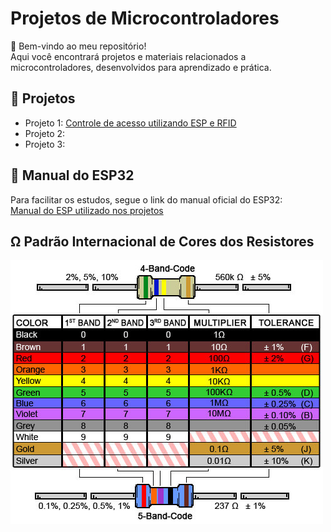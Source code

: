 # Projetos de Microcontroladores  
👋 Bem-vindo ao meu repositório!  
Aqui você encontrará projetos e materiais relacionados a microcontroladores, desenvolvidos para aprendizado e prática.

## 🚀 Projetos  
- Projeto 1: [Controle de acesso utilizando ESP e RFID](https://github.com/mwbr7/microcontroladores-projetos/tree/main/projeto-controle-de-acesso)  
- Projeto 2:   
- Projeto 3:  

## 📖 Manual do ESP32  
Para facilitar os estudos, segue o link do manual oficial do ESP32:  
[Manual do ESP utilizado nos projetos](https://github.com/mwbr7/microcontroladores-projetos/blob/main/assets/ESP32-Manual.pdf)  

## Ω Padrão Internacional de Cores dos Resistores  
![ESP32](assets/cores-resistor.png)  
